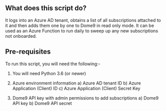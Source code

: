 What does this script do?
-------------------------

It logs into an Azure AD tenant, obtains a list of all subscriptions attached to it and then adds them one by one to Dome9 in read only mode. It can be used as an Azure Function to run daily to sweep up any new subscriptions not onboarded.

Pre-requisites
--------------
To run this script, you will need the following:-

1) You will need Python 3.6 (or newer)

2) Azure environment information
    a) Azure AD tenant ID
    b) Azure Application (Client) ID
    c) Azure Application (Client) Secret Key
    
3) Dome9 API key with admin permissions to add subscriptions
    a) Dome9 API key
    b) Dome9 API secret
    
